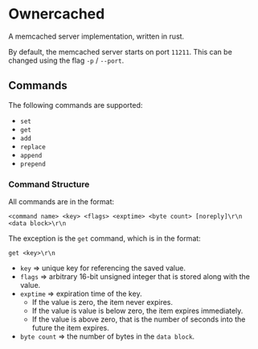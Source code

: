 # Ownercached

A memcached server implementation, written in rust.

By default, the memcached server starts on port `11211`. This can be changed using the flag `-p` / `--port`.

## Commands

The following commands are supported:

- `set`
- `get`
- `add`
- `replace`
- `append`
- `prepend`

### Command Structure

All commands are in the format:

```
<command name> <key> <flags> <exptime> <byte count> [noreply]\r\n
<data block>\r\n
```

The exception is the `get` command, which is in the format:

```
get <key>\r\n
```

- `key` => unique key for referencing the saved value.
- `flags` => arbitrary 16-bit unsigned integer that is stored along with the value.
- `exptime` => expiration time of the key.
  - If the value is zero, the item never expires.
  - If the value is value is below zero, the item expires immediately.
  - If the value is above zero, that is the number of seconds into the future the item expires.
- `byte count` => the number of bytes in the `data block`.
